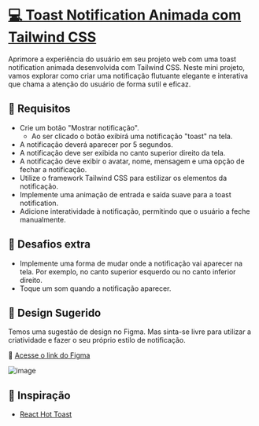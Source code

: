 # [💻 Toast Notification Animada com Tailwind CSS](https://codante.io/mini-projetos/mp-toast-notification-tailwind)

Aprimore a experiência do usuário em seu projeto web com uma toast notification animada desenvolvida com Tailwind CSS. Neste mini projeto, vamos explorar como criar uma notificação flutuante elegante e interativa que chama a atenção do usuário de forma sutil e eficaz.

## 🔨 Requisitos
- Crie um botão "Mostrar notificação".
  - Ao ser clicado o botão exibirá uma notificação "toast" na tela.
- A notificação deverá aparecer por 5 segundos.
- A notificação deve ser exibida no canto superior direito da tela.
- A notificação deve exibir o avatar, nome, mensagem e uma opção de fechar a notificação.
- Utilize o framework Tailwind CSS para estilizar os elementos da notificação.
- Implemente uma animação de entrada e saída suave para a toast notification.
- Adicione interatividade à notificação, permitindo que o usuário a feche manualmente.

## 🔨 Desafios extra
- Implemente uma forma de mudar onde a notificação vai aparecer na tela. Por exemplo, no canto superior esquerdo ou no canto inferior direito.
- Toque um som quando a notificação aparecer.

## 🎨 Design Sugerido
Temos uma sugestão de design no Figma. Mas sinta-se livre para utilizar a criatividade e fazer o seu próprio estilo de notificação.

🔗 [Acesse o link do Figma](https://www.figma.com/file/suvmja6210ggZOO6Cpehjl/Mini-Projetos---Codante.io?type=design&node-id=842-2&t=oN6VwRLUthsAP1Uv-0)

![image](https://github.com/codante-io/mp-toast-notification-tailwind/assets/6475893/6122446f-5adc-4463-ba84-77a262548e09)

## 📝 Inspiração
- [React Hot Toast](https://react-hot-toast.com/)
